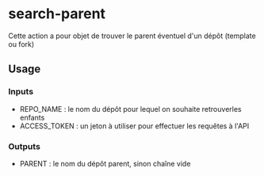 # search-parent

Cette action a pour objet de trouver le parent éventuel d'un dépôt (template ou fork)

## Usage

### Inputs

- REPO_NAME : le nom du dépôt pour lequel on souhaite retrouverles enfants
- ACCESS_TOKEN : un jeton à utiliser pour effectuer les requêtes à l'API

### Outputs

- PARENT : le nom du dépôt parent, sinon chaîne vide

